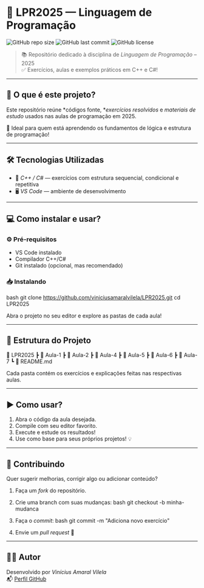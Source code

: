# 🚀 LPR2025 — Linguagem de Programação

![GitHub repo size](https://img.shields.io/github/repo-size/viniciusamaralvilela/LPR2025?color=blue&style=for-the-badge)
![GitHub last commit](https://img.shields.io/github/last-commit/viniciusamaralvilela/LPR2025?color=green&style=for-the-badge)
![GitHub license](https://img.shields.io/github/license/viniciusamaralvilela/LPR2025?color=yellow&style=for-the-badge)

> 📚 Repositório dedicado à disciplina de *Linguagem de Programação* – 2025  
> ✅ Exercícios, aulas e exemplos práticos em C++ e C#!

---

## 📌 O que é este projeto?

Este repositório reúne *códigos fonte, **exercícios resolvidos* e *materiais de estudo* usados nas aulas de programação em 2025.

🧠 Ideal para quem está aprendendo os fundamentos de lógica e estrutura de programação!

---

## 🛠 Tecnologias Utilizadas

- 🧾 *C++ / C#* — exercícios com estrutura sequencial, condicional e repetitiva  
- 🖥 *VS Code* — ambiente de desenvolvimento

---

## 💻 Como instalar e usar?

### ⚙ Pré-requisitos

- VS Code instalado  
- Compilador C++/C#  
- Git instalado (opcional, mas recomendado)

### 📥 Instalando

bash
git clone https://github.com/viniciusamaralvilela/LPR2025.git
cd LPR2025


Abra o projeto no seu editor e explore as pastas de cada aula!

---

## 🧪 Estrutura do Projeto


📁 LPR2025
 ┣ 📂 Aula-1
 ┣ 📂 Aula-2
 ┣ 📂 Aula-4
 ┣ 📂 Aula-5
 ┣ 📂 Aula-6
 ┣ 📂 Aula-7
 ┗ 📜 README.md


Cada pasta contém os exercícios e explicações feitas nas respectivas aulas.

---

## ▶ Como usar?

1. Abra o código da aula desejada.  
2. Compile com seu editor favorito.  
3. Execute e estude os resultados!  
4. Use como base para seus próprios projetos! 💡

---

## 🤝 Contribuindo

Quer sugerir melhorias, corrigir algo ou adicionar conteúdo?

1. Faça um *fork* do repositório.  
2. Crie uma branch com suas mudanças:
   bash
   git checkout -b minha-mudanca
   
3. Faça o *commit*:
   bash
   git commit -m "Adiciona novo exercício"
   
4. Envie um *pull request* 🤝

---

## 🧑‍🏫 Autor

Desenvolvido por *Vinícius Amaral Vilela*  
📬 [Perfil GitHub](https://github.com/viniciusamaralvilela)